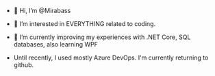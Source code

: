 - 👋 Hi, I’m @Mirabass
- 👀 I’m interested in EVERYTHING related to coding.
- 🌱 I’m currently improving my experiences with .NET Core, SQL databases, also learning WPF

- Until recently, I used mostly Azure DevOps. I'm currently returning to github.
<!-- 💞️ I’m looking to collaborate on ...
- 📫 How to reach me ...-->

<!---
Mirabass/Mirabass is a ✨ special ✨ repository because its `README.md` (this file) appears on your GitHub profile.
You can click the Preview link to take a look at your changes.
--->
